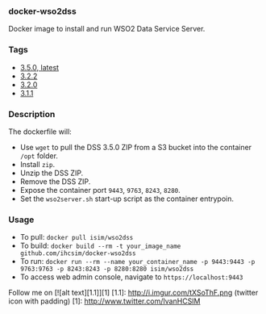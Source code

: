 ### docker-wso2dss

Docker image to install and run WSO2 Data Service Server.

### Tags

* [3.5.0, latest](https://github.com/ihcsim/docker-wso2dss/tree/dss-3.5.0)
* [3.2.2](https://github.com/ihcsim/docker-wso2dss/tree/dss-3.2.2)
* [3.2.0](https://github.com/ihcsim/docker-wso2dss/tree/dss-3.2.0)
* [3.1.1](https://github.com/ihcsim/docker-wso2dss/tree/dss-3.1.1)

### Description

The dockerfile will:

* Use `wget` to pull the DSS 3.5.0 ZIP from a S3 bucket into the container `/opt` folder.
* Install `zip`.
* Unzip the DSS ZIP.
* Remove the DSS ZIP.
* Expose the container port `9443`, `9763`, `8243`, `8280`.
* Set the `wso2server.sh` start-up script as the container entrypoin.

### Usage

* To pull: `docker pull isim/wso2dss`
* To build: `docker build --rm -t your_image_name github.com/ihcsim/docker-wso2dss`
* To run: `docker run --rm --name your_container_name -p 9443:9443 -p 9763:9763 -p 8243:8243 -p 8280:8280 isim/wso2dss`
* To access web admin console, navigate to `https://localhost:9443`

Follow me on [![alt text][1.1]][1]
[1.1]: http://i.imgur.com/tXSoThF.png (twitter icon with padding)
[1]: http://www.twitter.com/IvanHCSIM
